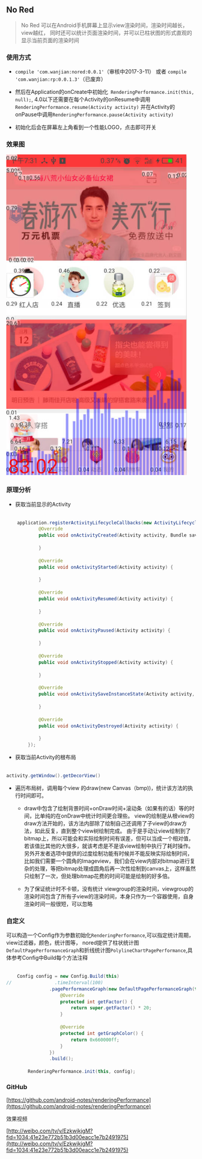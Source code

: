 ## No Red

> No Red 可以在Android手机屏幕上显示view渲染时间，渲染时间越长，view越红，
同时还可以统计页面渲染时间，并可以已柱状图的形式直观的显示当前页面的渲染时间


### 使用方式

* `compile 'com.wanjian:nored:0.0.1'`（审核中2017-3-11）
或者
`compile 'com.wanjian:rp:0.0.1.3'`（已废弃）

* 然后在Application的onCreate中初始化` RenderingPerformance.init(this, null);`,
4.0以下还需要在每个Activity的onResume中调用`RenderingPerformance.resume(Activity activity)`
并在Activity的onPause中调用`RenderingPerformance.pause(Activity activity)`

* 初始化后会在屏幕左上角看到一个性能LOGO，点击即可开关

### 效果图

![image](https://raw.githubusercontent.com/android-notes/blogimg/master/no_red.jpg)

### 原理分析

* 获取当前显示的Activity

```java

    application.registerActivityLifecycleCallbacks(new ActivityLifecycleCallbacks() {
            @Override
            public void onActivityCreated(Activity activity, Bundle savedInstanceState) {

            }

            @Override
            public void onActivityStarted(Activity activity) {

            }

            @Override
            public void onActivityResumed(Activity activity) {

            }

            @Override
            public void onActivityPaused(Activity activity) {

            }

            @Override
            public void onActivityStopped(Activity activity) {

            }

            @Override
            public void onActivitySaveInstanceState(Activity activity, Bundle outState) {

            }

            @Override
            public void onActivityDestroyed(Activity activity) {

            }
        });

```


* 获取当前Activity的根布局

```java

activity.getWindow().getDecorView()
```

* 遍历布局树，调用每个view 的draw(new Canvas（bmp))，统计该方法的执行时间即可。

    * draw中包含了绘制背景时间+onDraw时间+滚动条（如果有的话）等的时间，比单纯的在onDraw中统计时间更合理些。
view的绘制是从根view的draw方法开始的，该方法内部除了绘制自己还调用了子view的draw方法，如此反复，直到整个view树绘制完成。
由于是手动让view绘制到了bitmap上，所以可能会和实际绘制时间有误差，但可以当成一个相对值，若该值比其他的大很多，就该考虑是不是该view绘制中执行了耗时操作。
另外开发者选项中提供的过度绘制功能有时候并不能反映实际绘制时间，比如我们需要一个圆角的Imageview，我们会在view内部对bitmap进行复杂的处理，等把bitmap处理成圆角后再一次性绘制到canvas上，这样虽然只绘制了一次，但处理bitmap花费的时间可能是绘制的好多倍。

    * 为了保证统计时不卡顿，没有统计 viewgroup的渲染时间，viewgroup的渲染时间包含了所有子view的渲染时间，本身只作为一个容器使用，自身渲染时间一般很短，可以忽略


### 自定义

可以构造一个Config作为参数初始化`RenderingPerformance`,可以指定统计周期，view过滤器，颜色，统计图等，
nored提供了柱状统计图`DefaultPagePerformanceGraph`和折线统计图`PolylineChartPagePerformance`,具体参考Config中Build每个方法注释

```java

    Config config = new Config.Build(this)
//                .timeInterval(100)
                .pagePerformanceGraph(new DefaultPagePerformanceGraph(this) {
                    @Override
                    protected int getFactor() {
                        return super.getFactor() * 20;
                    }

                    @Override
                    protected int getGraphColor() {
                        return 0x660000ff;
                    }
                })
                .build();

        RenderingPerformance.init(this, config);

```

### GitHub

[https://github.com/android-notes/renderingPerformance](https://github.com/android-notes/renderingPerformance)


效果视频

[http://weibo.com/tv/v/EzkwjkjgM?fid=1034:41e23e772b51b3d00eacc1e7b2491975](http://weibo.com/tv/v/EzkwjkjgM?fid=1034:41e23e772b51b3d00eacc1e7b2491975)